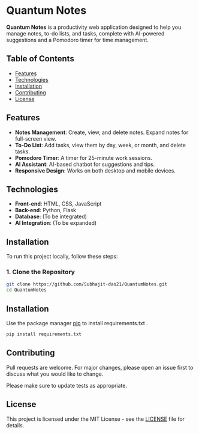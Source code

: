 # Quantum Notes

**Quantum Notes** is a productivity web application designed to help you manage notes, to-do lists, and tasks, complete with AI-powered suggestions and a Pomodoro timer for time management. 

## Table of Contents

- [Features](#features)
- [Technologies](#technologies)
- [Installation](#installation)
- [Contributing](#Contributing)
- [License](#License)

## Features

- **Notes Management**: Create, view, and delete notes. Expand notes for full-screen view.
- **To-Do List**: Add tasks, view them by day, week, or month, and delete tasks.
- **Pomodoro Timer**: A timer for 25-minute work sessions.
- **AI Assistant**: AI-based chatbot for suggestions and tips.
- **Responsive Design**: Works on both desktop and mobile devices.

## Technologies

- **Front-end**: HTML, CSS, JavaScript
- **Back-end**: Python, Flask
- **Database**: (To be integrated)
- **AI Integration**: (To be expanded)

## Installation

To run this project locally, follow these steps:

### 1. Clone the Repository

```bash
git clone https://github.com/Subhajit-das21/QuantumNotes.git
cd QuantumNotes
```

## Installation

Use the package manager [pip](https://pip.pypa.io/en/stable/) to install requirements.txt .

```bash
pip install requirements.txt
```

## Contributing

Pull requests are welcome. For major changes, please open an issue first
to discuss what you would like to change.

Please make sure to update tests as appropriate.

## License

This project is licensed under the MIT License - see the [LICENSE](./LICENSE.txt) file for details.
